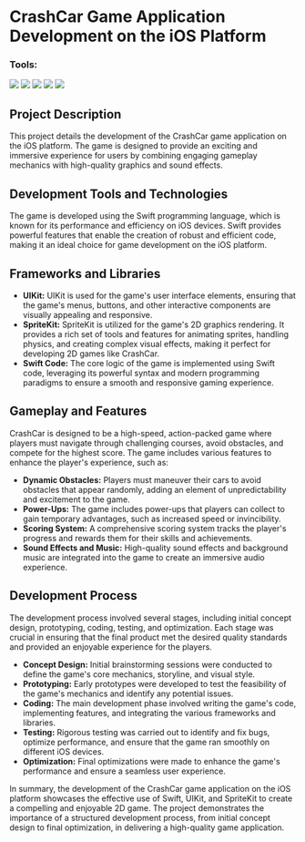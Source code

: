 # CrashCar Game Application Development on the iOS Platform

### <summary><strong>Tools:</strong></summary>
<p>
    <img src="https://img.shields.io/badge/Language-Swift-orange?logo=swift&logoColor=white" />
    <img src="https://img.shields.io/badge/Framework-SpriteKit-lightblue?logo=apple&logoColor=white" />
    <img src="https://img.shields.io/badge/Framework-UIKit-lightgray?logo=apple&logoColor=white" />
    <img src="https://img.shields.io/badge/Platform-iOS-lightgrey?logo=apple&logoColor=white" />
    <img src="https://img.shields.io/badge/IDE-Xcode-147EFB?logo=xcode&logoColor=white" />
</p>

## Project Description

This project details the development of the CrashCar game application on the iOS platform. The game is designed to provide an exciting and immersive experience for users by combining engaging gameplay mechanics with high-quality graphics and sound effects.

## Development Tools and Technologies

The game is developed using the Swift programming language, which is known for its performance and efficiency on iOS devices. Swift provides powerful features that enable the creation of robust and efficient code, making it an ideal choice for game development on the iOS platform.

## Frameworks and Libraries

- **UIKit:** UIKit is used for the game's user interface elements, ensuring that the game's menus, buttons, and other interactive components are visually appealing and responsive.
- **SpriteKit:** SpriteKit is utilized for the game's 2D graphics rendering. It provides a rich set of tools and features for animating sprites, handling physics, and creating complex visual effects, making it perfect for developing 2D games like CrashCar.
- **Swift Code:** The core logic of the game is implemented using Swift code, leveraging its powerful syntax and modern programming paradigms to ensure a smooth and responsive gaming experience.

## Gameplay and Features

CrashCar is designed to be a high-speed, action-packed game where players must navigate through challenging courses, avoid obstacles, and compete for the highest score. The game includes various features to enhance the player's experience, such as:

- **Dynamic Obstacles:** Players must maneuver their cars to avoid obstacles that appear randomly, adding an element of unpredictability and excitement to the game.
- **Power-Ups:** The game includes power-ups that players can collect to gain temporary advantages, such as increased speed or invincibility.
- **Scoring System:** A comprehensive scoring system tracks the player's progress and rewards them for their skills and achievements.
- **Sound Effects and Music:** High-quality sound effects and background music are integrated into the game to create an immersive audio experience.

## Development Process

The development process involved several stages, including initial concept design, prototyping, coding, testing, and optimization. Each stage was crucial in ensuring that the final product met the desired quality standards and provided an enjoyable experience for the players.

- **Concept Design:** Initial brainstorming sessions were conducted to define the game's core mechanics, storyline, and visual style.
- **Prototyping:** Early prototypes were developed to test the feasibility of the game's mechanics and identify any potential issues.
- **Coding:** The main development phase involved writing the game's code, implementing features, and integrating the various frameworks and libraries.
- **Testing:** Rigorous testing was carried out to identify and fix bugs, optimize performance, and ensure that the game ran smoothly on different iOS devices.
- **Optimization:** Final optimizations were made to enhance the game's performance and ensure a seamless user experience.

In summary, the development of the CrashCar game application on the iOS platform showcases the effective use of Swift, UIKit, and SpriteKit to create a compelling and enjoyable 2D game. The project demonstrates the importance of a structured development process, from initial concept design to final optimization, in delivering a high-quality game application.
